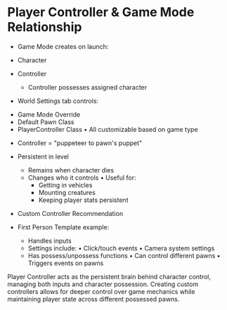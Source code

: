 # Player Controller & Game Mode Relationship

* Game Mode creates on launch:
 * Character
 * Controller
   - Controller possesses assigned character

* World Settings tab controls:
 - Game Mode Override
 - Default Pawn Class
 - PlayerController Class
   • All customizable based on game type

* Controller = "puppeteer to pawn's puppet"
 * Persistent in level
   - Remains when character dies
   - Changes who it controls
   • Useful for:
     - Getting in vehicles
     - Mounting creatures
     - Keeping player stats persistent

* Custom Controller Recommendation
 * First Person Template example:
   - Handles inputs
   - Settings include:
     • Click/touch events
     • Camera system settings
   - Has possess/unpossess functions
     • Can control different pawns
     • Triggers events on pawns

Player Controller acts as the persistent brain behind character control, managing both inputs and character possession. Creating custom controllers allows for deeper control over game mechanics while maintaining player state across different possessed pawns.
